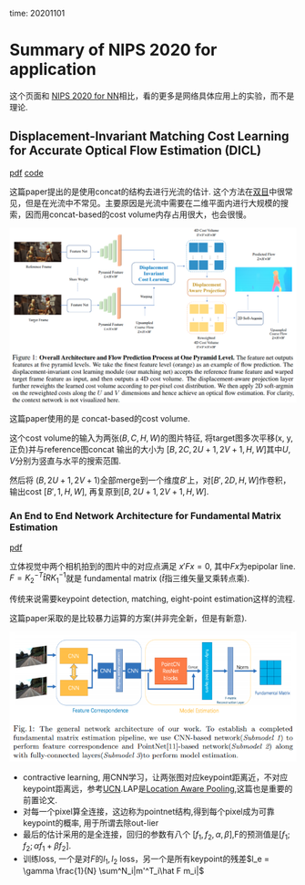 time: 20201101

# Summary of NIPS 2020 for application

这个页面和 [NIPS 2020 for NN](../../The_theory/NIPS2020_networks.md)相比，看的更多是网络具体应用上的实验，而不是理论.


## Displacement-Invariant Matching Cost Learning for Accurate Optical Flow Estimation (DICL)

[pdf](https://arxiv.org/pdf/2010.14851.pdf) [code](https://github.com/jytime/DICL-Flow)

这篇paper提出的是使用concat的结构去进行光流的估计. 这个方法在[双目](Collections_StereoMatching_KITTI.md)中很常见，但是在光流中不常见。主要原因是光流中需要在二维平面内进行大规模的搜索，因而用concat-based的cost volume内存占用很大，也会很慢。

![image](res/DICL_arch.png)

这篇paper使用的是 concat-based的cost volume.

这个cost volume的输入为两张$(B, C, H, W)$的图片特征, 将target图多次平移(x, y, 正负)并与reference图concat 输出的大小为 $[B, 2C, 2U+1, 2V+1, H, W]$其中$U, V$分别为竖直与水平的搜索范围.

然后将 $(B, 2U+1, 2V+1)$全部merge到一个维度$B'$上，对$[B', 2D, H, W]$作卷积，输出cost $[B', 1, H, W]$, 再复原到$[B, 2U+1, 2V+1, H, W]$.

###  An End to End Network Architecture for Fundamental Matrix Estimation

[pdf](https://arxiv.org/pdf/2010.15528.pdf)

立体视觉中两个相机拍到的图片中的对应点满足 $x'Fx = 0$, 其中$Fx$为epipolar line. $F=K_2^{-T}\hat tRK_1^{-1}$就是 fundamental matrix ($\hat t$指三维矢量叉乘转点乘).

传统来说需要keypoint detection, matching, eight-point estimation这样的流程.

这篇paper采取的是比较暴力运算的方案(并非完全新，但是有新意).

![image](res/e2e_fundamental.png)

- contractive learning, 用CNN学习，让两张图对应keypoint距离近，不对应keypoint距离远，参考[UCN](https://arxiv.org/pdf/1606.03558.pdf).LAP是[Location Aware Pooling](https://arxiv.org/pdf/1810.01575.pdf),这篇也是重要的前置论文.
- 对每一个pixel算全连接，这边称为pointnet结构,得到每个pixel成为可靠keypoint的概率, 用于所谓去除out-lier
- 最后的估计采用的是全连接，回归的参数有八个 $[f_1, f_2, \alpha, \beta]$,F的预测值是$[f_1; f_2; \alpha f_1 + \beta f_2]$.
- 训练loss, 一个是对$F$的$l_1, l_2$ loss，另一个是所有keypoint的残差$l_e = \gamma \frac{1}{N} \sum^N_i|m'^T_i\hat F m_i|$

